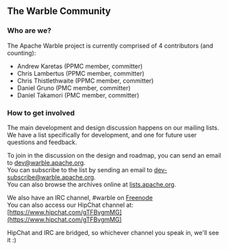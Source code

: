 ## The Warble Community

### Who are we?

The Apache Warble project is currently comprised of 4 contributors (and counting):

- Andrew Karetas (PPMC member, committer)
- Chris Lambertus (PPMC member, committer)
- Chris Thistlethwaite (PPMC member, committer)
- Daniel Gruno (PMC member, committer)
- Daniel Takamori (PMC member, committer)

### How to get involved

The main development and design discussion happens on our mailing lists.
We have a list specifically for development, and one for future user questions and feedback.

To join in the discussion on the design and roadmap, you can send an email to [dev@warble.apache.org](mailto:dev@warble.apache.org).<br/>
You can subscribe to the list by sending an email to [dev-subscribe@warble.apache.org](mailto:dev-subscribe@warble.apache.org).<br/>
You can also browse the archives online at [lists.apache.org](https://lists.apache.org/list.html?dev@warble.apache.org).

We also have an IRC channel, #warble on [Freenode](https://webchat.freenode.net/?channels=#warble)<br/>
You can also access our HipChat channel at: [https://www.hipchat.com/gTFBvgmMG](https://www.hipchat.com/gTFBvgmMG)

HipChat and IRC are bridged, so whichever channel you speak in, we'll see it :)
